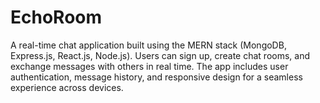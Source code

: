 # EchoRoom
A real-time chat application built using the MERN stack (MongoDB, Express.js, React.js, Node.js). Users can sign up, create chat rooms, and exchange messages with others in real time. The app includes user authentication, message history, and responsive design for a seamless experience across devices.
